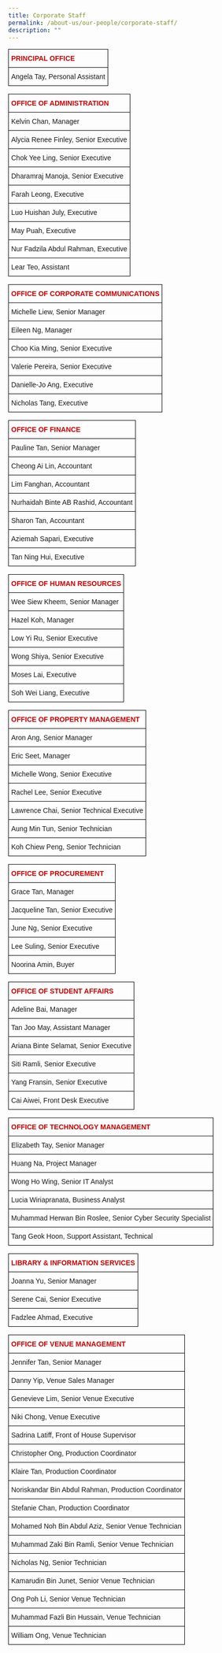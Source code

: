 ```yaml
---
title: Corporate Staff
permalink: /about-us/our-people/corporate-staff/
description: ""
---
```

<style type="text/css">
.tg  {border-collapse:collapse;border-spacing:0;}
.tg td{border-color:black;border-style:solid;border-width:1px;font-family:Arial, sans-serif;font-size:14px;
  overflow:hidden;padding:10px 5px;word-break:normal;}
.tg th{border-color:black;border-style:solid;border-width:1px;font-family:Arial, sans-serif;font-size:14px;
  font-weight:normal;overflow:hidden;padding:10px 5px;word-break:normal;}
.tg .tg-0lax{text-align:left;vertical-align:top}
</style>
<table class="tg">
<thead>
  <tr>
    <th class="tg-0lax"><span style="font-weight:bold;color:#CB0000">PRINCIPAL OFFICE</span></th>
  </tr>
</thead>
<tbody>
  <tr>
    <td class="tg-0lax">Angela Tay, Personal Assistant</td>
  </tr>
</tbody>
</table>

<style type="text/css">
.tg  {border-collapse:collapse;border-spacing:0;}
.tg td{border-color:black;border-style:solid;border-width:1px;font-family:Arial, sans-serif;font-size:14px;
  overflow:hidden;padding:10px 5px;word-break:normal;}
.tg th{border-color:black;border-style:solid;border-width:1px;font-family:Arial, sans-serif;font-size:14px;
  font-weight:normal;overflow:hidden;padding:10px 5px;word-break:normal;}
.tg .tg-0lax{text-align:left;vertical-align:top}
</style>
<table class="tg">
<thead>
  <tr>
    <th class="tg-0lax"><span style="font-weight:bold;color:#CB0000">OFFICE OF ADMINISTRATION</span></th>
  </tr>
</thead>
<tbody>
  <tr>
    <td class="tg-0lax">Kelvin Chan, Manager</td>
  </tr>
  <tr>
    <td class="tg-0lax">Alycia Renee Finley, Senior Executive</td>
  </tr>
  <tr>
    <td class="tg-0lax">Chok Yee Ling, Senior Executive</td>
  </tr>
  <tr>
    <td class="tg-0lax">Dharamraj Manoja, Senior Executive</td>
  </tr>
  <tr>
    <td class="tg-0lax">Farah Leong, Executive</td>
  </tr>
  <tr>
    <td class="tg-0lax">Luo Huishan July, Executive</td>
  </tr>
  <tr>
    <td class="tg-0lax">May Puah, Executive</td>
  </tr>
  <tr>
    <td class="tg-0lax">Nur Fadzila Abdul Rahman, Executive</td>
  </tr>
  <tr>
    <td class="tg-0lax">Lear Teo, Assistant</td>
  </tr>
</tbody>
</table>

<style type="text/css">
.tg  {border-collapse:collapse;border-spacing:0;}
.tg td{border-color:black;border-style:solid;border-width:1px;font-family:Arial, sans-serif;font-size:14px;
  overflow:hidden;padding:10px 5px;word-break:normal;}
.tg th{border-color:black;border-style:solid;border-width:1px;font-family:Arial, sans-serif;font-size:14px;
  font-weight:normal;overflow:hidden;padding:10px 5px;word-break:normal;}
.tg .tg-p66j{color:#cb0000;font-weight:bold;text-align:left;vertical-align:top}
.tg .tg-0lax{text-align:left;vertical-align:top}
</style>
<table class="tg">
<thead>
  <tr>
    <th class="tg-p66j">OFFICE OF CORPORATE COMMUNICATIONS</th>
  </tr>
</thead>
<tbody>
  <tr>
    <td class="tg-0lax">Michelle Liew, Senior Manager</td>
  </tr>
  <tr>
    <td class="tg-0lax">Eileen Ng, Manager</td>
  </tr>
  <tr>
    <td class="tg-0lax">Choo Kia Ming, Senior Executive</td>
  </tr>
  <tr>
    <td class="tg-0lax">Valerie Pereira, Senior Executive</td>
  </tr>
  <tr>
    <td class="tg-0lax">Danielle-Jo Ang, Executive</td>
  </tr>
  <tr>
    <td class="tg-0lax">Nicholas Tang, Executive</td>
  </tr>
</tbody>
</table>

<style type="text/css">
.tg  {border-collapse:collapse;border-spacing:0;}
.tg td{border-color:black;border-style:solid;border-width:1px;font-family:Arial, sans-serif;font-size:14px;
  overflow:hidden;padding:10px 5px;word-break:normal;}
.tg th{border-color:black;border-style:solid;border-width:1px;font-family:Arial, sans-serif;font-size:14px;
  font-weight:normal;overflow:hidden;padding:10px 5px;word-break:normal;}
.tg .tg-p66j{color:#cb0000;font-weight:bold;text-align:left;vertical-align:top}
.tg .tg-0lax{text-align:left;vertical-align:top}
</style>
<table class="tg">
<thead>
  <tr>
    <th class="tg-p66j">OFFICE OF FINANCE</th>
  </tr>
</thead>
<tbody>
  <tr>
    <td class="tg-0lax">Pauline Tan, Senior Manager</td>
  </tr>
  <tr>
    <td class="tg-0lax">Cheong Ai Lin, Accountant</td>
  </tr>
  <tr>
    <td class="tg-0lax">Lim Fanghan, Accountant</td>
  </tr>
  <tr>
    <td class="tg-0lax">Nurhaidah Binte AB Rashid, Accountant</td>
  </tr>
  <tr>
    <td class="tg-0lax">Sharon Tan, Accountant</td>
  </tr>
  <tr>
    <td class="tg-0lax">Aziemah Sapari, Executive</td>
  </tr>
  <tr>
    <td class="tg-0lax">Tan Ning Hui, Executive</td>
  </tr>
</tbody>
</table>

<style type="text/css">
.tg  {border-collapse:collapse;border-spacing:0;}
.tg td{border-color:black;border-style:solid;border-width:1px;font-family:Arial, sans-serif;font-size:14px;
  overflow:hidden;padding:10px 5px;word-break:normal;}
.tg th{border-color:black;border-style:solid;border-width:1px;font-family:Arial, sans-serif;font-size:14px;
  font-weight:normal;overflow:hidden;padding:10px 5px;word-break:normal;}
.tg .tg-p66j{color:#cb0000;font-weight:bold;text-align:left;vertical-align:top}
.tg .tg-0lax{text-align:left;vertical-align:top}
</style>
<table class="tg">
<thead>
  <tr>
    <th class="tg-p66j">OFFICE OF HUMAN RESOURCES</th>
  </tr>
</thead>
<tbody>
  <tr>
    <td class="tg-0lax">Wee Siew Kheem, Senior Manager</td>
  </tr>
  <tr>
    <td class="tg-0lax">Hazel Koh, Manager</td>
  </tr>
  <tr>
    <td class="tg-0lax">Low Yi Ru, Senior Executive</td>
  </tr>
  <tr>
    <td class="tg-0lax">Wong Shiya, Senior Executive</td>
  </tr>
  <tr>
    <td class="tg-0lax">Moses Lai, Executive</td>
  </tr>
  <tr>
    <td class="tg-0lax">Soh Wei Liang, Executive</td>
  </tr>
</tbody>
</table>

<style type="text/css">
.tg  {border-collapse:collapse;border-spacing:0;}
.tg td{border-color:black;border-style:solid;border-width:1px;font-family:Arial, sans-serif;font-size:14px;
  overflow:hidden;padding:10px 5px;word-break:normal;}
.tg th{border-color:black;border-style:solid;border-width:1px;font-family:Arial, sans-serif;font-size:14px;
  font-weight:normal;overflow:hidden;padding:10px 5px;word-break:normal;}
.tg .tg-p66j{color:#cb0000;font-weight:bold;text-align:left;vertical-align:top}
.tg .tg-0lax{text-align:left;vertical-align:top}
</style>
<table class="tg">
<thead>
  <tr>
    <th class="tg-p66j">OFFICE OF PROPERTY MANAGEMENT</th>
  </tr>
</thead>
<tbody>
  <tr>
    <td class="tg-0lax">Aron Ang, Senior Manager</td>
  </tr>
  <tr>
    <td class="tg-0lax">Eric Seet, Manager</td>
  </tr>
  <tr>
    <td class="tg-0lax">Michelle Wong, Senior Executive</td>
  </tr>
  <tr>
    <td class="tg-0lax">Rachel Lee, Senior Executive</td>
  </tr>
  <tr>
    <td class="tg-0lax">Lawrence Chai, Senior Technical Executive</td>
  </tr>
  <tr>
    <td class="tg-0lax">Aung Min Tun, Senior Technician</td>
  </tr>
  <tr>
    <td class="tg-0lax">Koh Chiew Peng, Senior Technician</td>
  </tr>
</tbody>
</table>

<style type="text/css">
.tg  {border-collapse:collapse;border-spacing:0;}
.tg td{border-color:black;border-style:solid;border-width:1px;font-family:Arial, sans-serif;font-size:14px;
  overflow:hidden;padding:10px 5px;word-break:normal;}
.tg th{border-color:black;border-style:solid;border-width:1px;font-family:Arial, sans-serif;font-size:14px;
  font-weight:normal;overflow:hidden;padding:10px 5px;word-break:normal;}
.tg .tg-p66j{color:#cb0000;font-weight:bold;text-align:left;vertical-align:top}
.tg .tg-0lax{text-align:left;vertical-align:top}
</style>
<table class="tg">
<thead>
  <tr>
    <th class="tg-p66j">OFFICE OF PROCUREMENT</th>
  </tr>
</thead>
<tbody>
  <tr>
    <td class="tg-0lax">Grace Tan, Manager</td>
  </tr>
  <tr>
    <td class="tg-0lax">Jacqueline Tan, Senior Executive</td>
  </tr>
  <tr>
    <td class="tg-0lax">June Ng, Senior Executive</td>
  </tr>
  <tr>
    <td class="tg-0lax">Lee Suling, Senior Executive</td>
  </tr>
  <tr>
    <td class="tg-0lax">Noorina Amin, Buyer</td>
  </tr>
</tbody>
</table>

<style type="text/css">
.tg  {border-collapse:collapse;border-spacing:0;}
.tg td{border-color:black;border-style:solid;border-width:1px;font-family:Arial, sans-serif;font-size:14px;
  overflow:hidden;padding:10px 5px;word-break:normal;}
.tg th{border-color:black;border-style:solid;border-width:1px;font-family:Arial, sans-serif;font-size:14px;
  font-weight:normal;overflow:hidden;padding:10px 5px;word-break:normal;}
.tg .tg-p66j{color:#cb0000;font-weight:bold;text-align:left;vertical-align:top}
.tg .tg-0lax{text-align:left;vertical-align:top}
</style>
<table class="tg">
<thead>
  <tr>
    <th class="tg-p66j">OFFICE OF STUDENT AFFAIRS</th>
  </tr>
</thead>
<tbody>
  <tr>
    <td class="tg-0lax">Adeline Bai, Manager</td>
  </tr>
  <tr>
    <td class="tg-0lax">Tan Joo May, Assistant Manager</td>
  </tr>
  <tr>
    <td class="tg-0lax">Ariana Binte Selamat, Senior Executive</td>
  </tr>
  <tr>
    <td class="tg-0lax">Siti Ramli, Senior Executive</td>
  </tr>
  <tr>
    <td class="tg-0lax">Yang Fransin, Senior Executive</td>
  </tr>
  <tr>
    <td class="tg-0lax">Cai Aiwei, Front Desk Executive</td>
  </tr>
</tbody>
</table>

<style type="text/css">
.tg  {border-collapse:collapse;border-spacing:0;}
.tg td{border-color:black;border-style:solid;border-width:1px;font-family:Arial, sans-serif;font-size:14px;
  overflow:hidden;padding:10px 5px;word-break:normal;}
.tg th{border-color:black;border-style:solid;border-width:1px;font-family:Arial, sans-serif;font-size:14px;
  font-weight:normal;overflow:hidden;padding:10px 5px;word-break:normal;}
.tg .tg-p66j{color:#cb0000;font-weight:bold;text-align:left;vertical-align:top}
.tg .tg-0lax{text-align:left;vertical-align:top}
</style>
<table class="tg">
<thead>
  <tr>
    <th class="tg-p66j">OFFICE OF TECHNOLOGY MANAGEMENT</th>
  </tr>
</thead>
<tbody>
  <tr>
    <td class="tg-0lax">Elizabeth Tay, Senior Manager</td>
  </tr>
  <tr>
    <td class="tg-0lax">Huang Na, Project Manager</td>
  </tr>
  <tr>
    <td class="tg-0lax">Wong Ho Wing, Senior IT Analyst</td>
  </tr>
  <tr>
    <td class="tg-0lax">Lucia Wiriapranata, Business Analyst</td>
  </tr>
  <tr>
    <td class="tg-0lax">Muhammad Herwan Bin Roslee, Senior Cyber Security Specialist</td>
  </tr>
  <tr>
    <td class="tg-0lax">Tang Geok Hoon, Support Assistant, Technical</td>
  </tr>
</tbody>
</table>

<style type="text/css">
.tg  {border-collapse:collapse;border-spacing:0;}
.tg td{border-color:black;border-style:solid;border-width:1px;font-family:Arial, sans-serif;font-size:14px;
  overflow:hidden;padding:10px 5px;word-break:normal;}
.tg th{border-color:black;border-style:solid;border-width:1px;font-family:Arial, sans-serif;font-size:14px;
  font-weight:normal;overflow:hidden;padding:10px 5px;word-break:normal;}
.tg .tg-p66j{color:#cb0000;font-weight:bold;text-align:left;vertical-align:top}
.tg .tg-0lax{text-align:left;vertical-align:top}
</style>
<table class="tg">
<thead>
  <tr>
    <th class="tg-p66j">LIBRARY &amp; INFORMATION SERVICES</th>
  </tr>
</thead>
<tbody>
  <tr>
    <td class="tg-0lax">Joanna Yu, Senior Manager</td>
  </tr>
  <tr>
    <td class="tg-0lax">Serene Cai, Senior Executive</td>
  </tr>
  <tr>
    <td class="tg-0lax">Fadzlee Ahmad, Executive</td>
  </tr>
</tbody>
</table>

<style type="text/css">
.tg  {border-collapse:collapse;border-spacing:0;}
.tg td{border-color:black;border-style:solid;border-width:1px;font-family:Arial, sans-serif;font-size:14px;
  overflow:hidden;padding:10px 5px;word-break:normal;}
.tg th{border-color:black;border-style:solid;border-width:1px;font-family:Arial, sans-serif;font-size:14px;
  font-weight:normal;overflow:hidden;padding:10px 5px;word-break:normal;}
.tg .tg-p66j{color:#cb0000;font-weight:bold;text-align:left;vertical-align:top}
.tg .tg-0lax{text-align:left;vertical-align:top}
</style>
<table class="tg">
<thead>
  <tr>
    <th class="tg-p66j">OFFICE OF VENUE MANAGEMENT</th>
  </tr>
</thead>
<tbody>
  <tr>
    <td class="tg-0lax">Jennifer Tan, Senior Manager</td>
  </tr>
  <tr>
    <td class="tg-0lax">Danny Yip, Venue Sales Manager</td>
  </tr>
  <tr>
    <td class="tg-0lax">Genevieve Lim, Senior Venue Executive</td>
  </tr>
  <tr>
    <td class="tg-0lax">Niki Chong, Venue Executive</td>
  </tr>
  <tr>
    <td class="tg-0lax">Sadrina Latiff, Front of House Supervisor</td>
  </tr>
  <tr>
    <td class="tg-0lax">Christopher Ong, Production Coordinator</td>
  </tr>
  <tr>
    <td class="tg-0lax">Klaire Tan, Production Coordinator</td>
  </tr>
  <tr>
    <td class="tg-0lax">Noriskandar Bin Abdul Rahman, Production Coordinator</td>
  </tr>
  <tr>
    <td class="tg-0lax">Stefanie Chan, Production Coordinator</td>
  </tr>
  <tr>
    <td class="tg-0lax">Mohamed Noh Bin Abdul Aziz, Senior Venue Technician</td>
  </tr>
  <tr>
    <td class="tg-0lax">Muhammad Zaki Bin Ramli, Senior Venue Technician</td>
  </tr>
  <tr>
    <td class="tg-0lax">Nicholas Ng, Senior Technician</td>
  </tr>
  <tr>
    <td class="tg-0lax">Kamarudin Bin Junet, Senior Venue Technician</td>
  </tr>
  <tr>
    <td class="tg-0lax">Ong Poh Li, Senior Venue Technician</td>
  </tr>
  <tr>
    <td class="tg-0lax">Muhammad Fazli Bin Hussain, Venue Technician</td>
  </tr>
  <tr>
    <td class="tg-0lax">William Ong, Venue Technician</td>
  </tr>
</tbody>
</table>